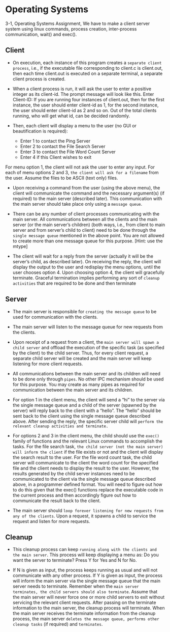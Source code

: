 # Operating Systems
3-1, Operating Systems Assignment, We have to make a client server system using linux commands, process creation, inter-process communication, wait() and exec().

## Client
- On execution, each instance of this program creates a ``separate client process``,
i.e., if the executable file corresponding to client.c is client.out, then each time
client.out is executed on a separate terminal, a separate client process is
created.

- When a client process is run, it will ask the user to enter a positive integer as its
client-id. The prompt message will look like this.
Enter Client-ID:
If you are running four instances of client.out, then for the first instance, the user
should enter client-id as 1, for the second instance, the user should enter client-id
as 2 and so on. Out of the total clients running, who will get what id, can be
decided randomly.

- Then, each client will display a menu to the user (no GUI or beautification is
required):
  - Enter 1 to contact the Ping Server
  - Enter 2 to contact the File Search Server
  - Enter 3 to contact the File Word Count Server
  - Enter 4 if this Client wishes to exit
    
For menu option 1, the client will not ask the user to enter any input. For each of
menu options 2 and 3, ``the client will ask for a filename`` from the user. Assume the
files to be ASCII (text only) files.

- Upon receiving a command from the user (using the above menu), the client will
communicate the command and the necessary argument(s) (if required) to the
main server (described later). This communication with the main server should
take place only using a ``message queue``.

- There can be any number of client processes communicating with the main
server. All communications between all the clients and the main server (or the
main server’s children) (both ways, i.e., from client to main server and from
server’s child to client) need to be done through the ``single message queue``
mentioned in the above point. You are not allowed to create more than one
message queue for this purpose. [Hint: use the mtype]

- The client will wait for a reply from the server (actually it will be the server’s child,
as described later). On receiving the reply, the client will display the output to the
user and redisplay the menu options, until the user chooses option 4. Upon
choosing option 4, the client will gracefully terminate. Graceful termination implies
performing any sort of ``cleanup activities`` that are required to be done and then
terminate

## Server
- The main server is responsible for ``creating the message queue`` to be used for
communication with the clients.

- The main server will listen to the message queue for new requests from the
clients.

- Upon receipt of a request from a client, the ``main server will spawn a child server``
and offload the execution of the specific task (as specified by the client) to the
child server. Thus, for every client request, a separate child server will be created
and the main server will keep listening for more client requests.

- All communications between the main server and its children will need to be done
only through ``pipes``. No other IPC mechanism should be used for this purpose.
You may create as many pipes as required for communication between the main
server and its children.

- For option 1 in the client menu, the client will send a “hi” to the server via the
single message queue and a child of the server (spawned by the server) will
reply back to the client with a “hello”. The “hello” should be sent back to the client
using the single message queue described above. After sending the reply, the
specific server child will ``perform the relevant cleanup activities and terminate.``

- For options 2 and 3 in the client menu, the child should use the ``exec()`` family of
functions and the relevant Linux commands to accomplish the tasks. For the file
search task, ``the child server (not the main server) will inform the client`` if the file
exists or not and the client will display the search result to the user. For the file
word count task, the child server will communicate to the client the word count for
the specified file and the client needs to display the result to the user. However,
the results generated by the child server instances need to be communicated to
the client via the single message queue described above, in a programmer
defined format. You will need to figure out how to do this given that the exec()
functions replace the executable code in the current process and then
accordingly figure out how to communicate the result back to the client.

- The main server should ``loop forever listening for new requests from any of the
clients``. Upon a request, it spawns a child to service the request and listen for
more requests.

## Cleanup
- This cleanup process can keep ``running along with the clients and the main
server``. This process will keep displaying a menu as:
Do you want the server to terminate? Press Y for Yes and N
for No.

- If N is given as input, the process keeps running as usual and will not
communicate with any other process. If Y is given as input, the process will
inform the main server via the single message queue that the main server needs
to terminate. Remember when the ``main server terminates, the child servers
should also terminate``. Assume that the main server will never force one or more
child servers to exit without servicing the relevant client requests. After passing
on the terminate information to the main server, the cleanup process will
terminate. When the main server receives the terminate information from the
cleanup process, the main server ``deletes the message queue, performs other
cleanup tasks`` (if required) and ``terminates``.

